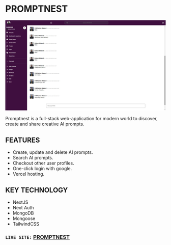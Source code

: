 # PROMPTNEST

![PROMPTNEST](https://raw.githubusercontent.com/mekaiser/slack-clone/main/src/assets/images/slack-clone.jpg)

Promptnest is a full-stack web-application for modern world to discover, create and share creative AI prompts.

## FEATURES

- Create, update and delete AI prompts.
- Search AI prompts.
- Checkout other user profiles.
- One-click login with google.
- Vercel hosting.

## KEY TECHNOLOGY

- NextJS
- Next Auth
- MongoDB
- Mongoose
- TailwindCSS

### `LIVE SITE:` [PROMPTNEST](https://promptnest.vercel.app/)
